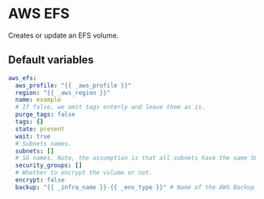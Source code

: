 # AWS EFS

Creates or update an EFS volume.

<!--TOC-->
<!--ENDTOC-->

<!--ROLEVARS-->
## Default variables
```yaml
aws_efs:
  aws_profile: "{{ _aws_profile }}"
  region: "{{ _aws_region }}"
  name: example
  # If false, we omit tags enterly and leave them as is.
  purge_tags: false
  tags: {}
  state: present
  wait: true
  # Subnets names.
  subnets: []
  # SG names. Note, the assumption is that all subnets have the same SGs.
  security_groups: []
  # Whether to encrypt the volume or not.
  encrypt: false
  backup: "{{ _infra_name }}-{{ _env_type }}" # Name of the AWS Backup plan to use to backup the instance.

```

<!--ENDROLEVARS-->
